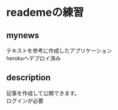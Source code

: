 # reademeの練習

## mynews
テキストを参考に作成したアプリケーション<br>
herokuへデプロイ済み

## description
記事を作成して公開できます。<br>
ログインが必要

